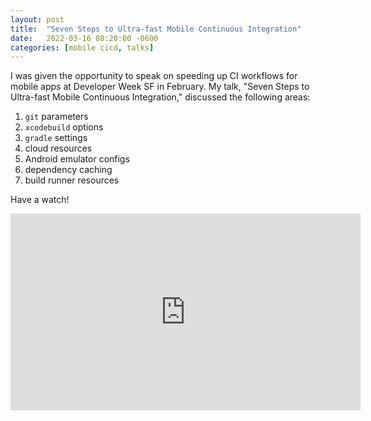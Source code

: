 ```yaml
---
layout: post
title:  "Seven Steps to Ultra-fast Mobile Continuous Integration"
date:   2022-03-16 08:20:00 -0600
categories: [mobile cicd, talks]
---
```


I was given the opportunity to speak on speeding up CI workflows for mobile apps at Developer Week SF in February. My talk, "Seven Steps to Ultra-fast Mobile Continuous Integration," discussed the following areas:

1. `git` parameters
1. `xcodebuild` options
1. `gradle` settings
1. cloud resources
1. Android emulator configs
1. dependency caching
1. build runner resources

Have a watch!

<iframe width="560" height="315" src="https://www.youtube.com/embed/zuHliAKKupw" title="YouTube video player" frameborder="0" allow="accelerometer; autoplay; clipboard-write; encrypted-media; gyroscope; picture-in-picture" allowfullscreen></iframe>
